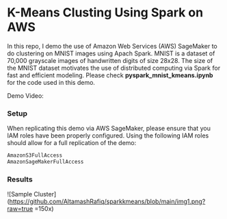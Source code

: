 # K-Means Clusting Using Spark on AWS

In this repo, I demo the use of Amazon Web Services (AWS) SageMaker to do clustering on MNIST images using Apach Spark. MNIST is a dataset of 70,000 grayscale images of handwritten digits of size 28x28. The size of the MNIST dataset motivates the use of distributed computing via Spark for fast and efficient modeling. Please check **pyspark_mnist_kmeans.ipynb** for the code used in this demo.

Demo Video:

### Setup

When replicating this demo via AWS SageMaker, please ensure that you IAM roles have been properly configured. Using the following IAM roles should allow for a full replication of the demo:

```bash
AmazonS3FullAccess
AmazonSageMakerFullAccess
```

### Results

![Sample Cluster](https://github.com/AltamashRafiq/sparkkmeans/blob/main/img1.png?raw=true =150x)

